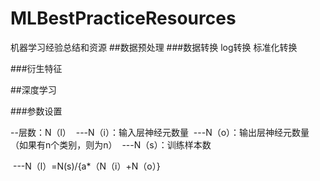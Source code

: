# MLBestPracticeResources
机器学习经验总结和资源
##数据预处理
###数据转换
log转换
标准化转换

###衍生特征


##深度学习

###参数设置

--层数：N（l）
  ---N（i）：输入层神经元数量
  ---N（o）：输出层神经元数量（如果有n个类别，则为n）
  ---N（s）：训练样本数
  
  ---N（l）=N(s)/{a*（N（i）+N（o）}
  
